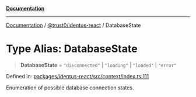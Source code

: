 [**Documentation**](../../../README.md)

***

[Documentation](../../../README.md) / [@trust0/identus-react](../README.md) / DatabaseState

# Type Alias: DatabaseState

> **DatabaseState** = `"disconnected"` \| `"loading"` \| `"loaded"` \| `"error"`

Defined in: [packages/identus-react/src/context/index.ts:111](https://github.com/trust0-project/identus/blob/acda3991200ce66d293067e7b0e239168c7a9e67/packages/identus-react/src/context/index.ts#L111)

Enumeration of possible database connection states.
